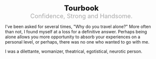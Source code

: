 <h1></h1>

<div style="font-size:24px;text-align:center;font-weight:800">Tourbook</div>
<div style="font-size:20px;text-align:center;color:#aaa">Confidence, Strong and Handsome.</div>

I've been asked for several times, "Why do you travel alone?" More often than not, I found myself at a loss for a definitive answer. Perhaps being alone allows you more opportunity to absorb your experiences on a personal level, or perhaps, there was no one who wanted to go with me.

I was a dilettante, womanizer, theatrical, egotistical, neurotic person.

<a-secret name="timeline" autoload></a-secret>
